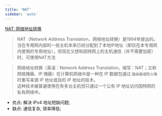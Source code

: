 ```yaml
---
title: 'NAT'
sidebar: 'auto'
---
```


[NAT: 网络地址转换](https://zh.wikipedia.org/wiki/网络地址转换?wprov=srpw1_0)

> NAT（Network Address Translation，网络地址转换）是1994年提出的。当在专用网内部的一些主机本来已经分配到了本地IP地址（即仅在本专用网内使用的专用地址），但现在又想和因特网上的主机通信（并不需要加密）时，可使用NAT方法

> 网络地址转换（英语：Network Address Translation，缩写：NAT；又称网络掩蔽、IP 掩蔽）在计算机网络中是一种在 IP 数据包通过 `路由器或防火墙` 时重写来源 IP 地址或目的 IP 地址的技术。  
> 这种技术被普遍使用在有多台主机但只通过一个公有 IP 地址访问因特网的私有网络中。

- 优点: 解决 IPv4 地址短缺问题;
- 缺点: 通信复杂, 效率降低;
